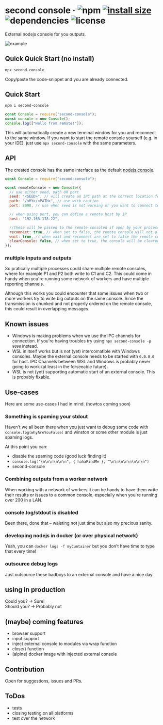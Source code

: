# second console &middot; ![npm](https://img.shields.io/npm/v/second-console) [![install size](https://packagephobia.com/badge?p=second-console)](https://packagephobia.com/result?p=second-console) ![dependencies](https://img.shields.io/badge/dependencies-none!-red) ![license](https://img.shields.io/npm/l/second-console)

<!-- ![jsDelivr hits (npm)](https://img.shields.io/jsdelivr/npm/hd/second-console) -->

External nodejs console for you outputs.

![example](https://user-images.githubusercontent.com/44928856/174538853-8af9d728-0f21-4b9f-af1a-a5ce9a5875d0.png)

## Quick Quick Start (no install)

```sh
npx second-console
```

Copy/paste the code-snippet and you are already connected.

## Quick Start

```sh
npm i second-console
```

```js
const Console = require("second-console");
const console = new Console();
console.log(["Hello from remote!"]);
```

This will automatically create a new terminal window for you and reconnect to the same window.
If you want to start the remote console yourself (e.g. in your IDE), just use `npx second-console` with the same parameters.

## API

The created console has the same interface as the default [nodejs console](https://nodejs.org/dist/latest/docs/api/console.html).

```js
const Console = require("second-console");

const remoteConsole = new Console({
  // use either seed, path OR port
  seed: "<SEED>", // will create an IPC path at the correct location for you – recommended
  path: "/<MY>/<PATH>", // use with caution
  port: 8090, // use when seed is not working or you want to connect to a remote host

  // when using port, you can define a remote host by IP
  host: "192.168.178.22",

  //these will be passed to the remote consoled if open by your process
  reconnect: true, // when set to false, the remote console will not allow reconnections
  wait: true, // when wait and reconnect are set to false the remote console will terminate with you process
  clearConsole: false, // when set to true, the console will be cleared after every reconnect
});
```

### multiple inputs and outputs

So pratically multiple processes could share multiple remote consoles, where for example P1 and P2 both write to C1 and C2.
This could come in handy when you're running some network of workers and have multiple reporting channels.

Although this works you could encounter that some issues when two or more workers try to write big outputs on the same console.
Since the transmission is chunked and not properly ordered on the remote console, this could result in overlapping messages.

## Known issues

- Windows is making problems when we use the IPC channels for connection. If you're having troubles try using `npx second-console -p 9098` instead.
- WSL in itself works but is not (yet) intercomatible with Windows consoles. Maybe the external console needs to be started with `0.0.0.0` for host.
  IPC Channels between WSL and Windows is probably never going to work (at least in the forseeable future).
- WSL is not (yet) supporting automatic start of an external console. This is probably fixable.

## Use-cases

Here are some use-cases I had in mind. (howtos coming soon)

### Something is spaming your stdout

Haven't we all been there when you just want to debug some code with `console.log(whyAreYouFalse)` and winston or some other module is just spaming logs.

At this point you can:

- disable the spaming code (good luck finding it)
- `console.log("\n\n\n\n\n\n", { hahaFindMe }, "\n\n\n\n\n\n\n\n")`
- second-console

### Combining outputs from a worker network

When working with a network of workers it can be handy to have them write their results or issues to a common console, especially when you're running over 200 in a LAN.

### console.log/stdout is disabled

Been there, done that – waisting not just time but also my precious sanity.

### developing nodejs in docker (or over physical network)

Yeah, you can `docker logs -f myCuntainer` but you don't have time to type that every time!

### outsource debug logs

Just outsource these badboys to an external console and have a nice day.

## using in production

Could you? -> Sure! <br>
Should you? -> Probably not

## (maybe) coming features

- browser support
- input support
- inject external console to modules via wrap function
- close() function
- (alpine) docker image with injected external console

## Contribution

Open for suggestions, issues and PRs.

## ToDos

- tests
- closing testing on all platforms
- test over the network
